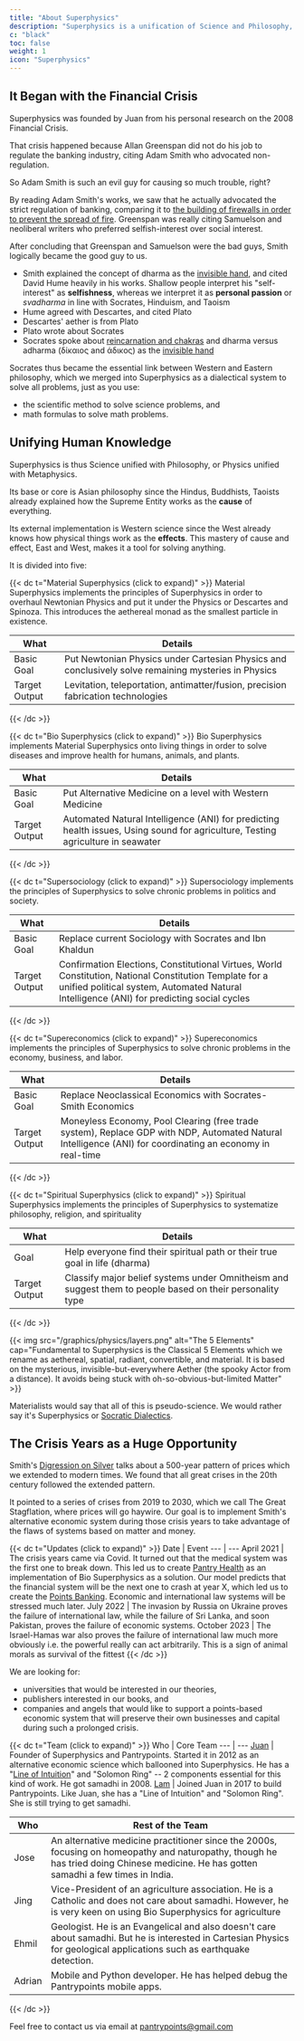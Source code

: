 ```yaml
---
title: "About Superphysics"
description: "Superphysics is a unification of Science and Philosophy, Physics with Metaphysics, Matter with the Aether."
c: "black"
toc: false
weight: 1
icon: "Superphysics"
---
```



## It Began with the Financial Crisis 

Superphysics was founded by Juan from his personal research on the 2008 Financial Crisis.

That crisis happened because Allan Greenspan did not do his job to regulate the banking industry, citing Adam Smith who advocated non-regulation.

<!-- led to the 2008 Food Crisis, 2011 Arab Spring, and the Eurozone crisis. -->

<!-- The 2008 Financial Crisis   -->

So Adam Smith is such an evil guy for causing so much trouble, right?

By reading Adam Smith's works, we saw that he actually advocated the strict regulation of banking, comparing it to [the building of firewalls in order to prevent the spread of fire](/research/smith/wealth-of-nations/book-2/chapter-2m/). Greenspan was really citing Samuelson and neoliberal writers who preferred selfish-interest over social interest.

After concluding that Greenspan and Samuelson were the bad guys, Smith logically became the good guy to us. 
- Smith explained the concept of dharma as the [invisible hand](/social/economics/invisible-hand/), and cited David Hume heavily in his works. Shallow people interpret his "self-interest" as **selfishness**, whereas we interpret it as **personal passion** or *svadharma* in line with Socrates, Hinduism, and Taoism
- Hume agreed with Descartes, and cited Plato
- Descartes' aether is from Plato
- Plato wrote about Socrates
- Socrates spoke about [reincarnation and chakras](/research/socrates/simple-republic/book-10/chapter-4) and dharma versus adharma (δίκαιος and άδικος) as the [invisible hand](/research/socrates/simple-republic/book-2/chapter-2/) 

Socrates thus became the essential link between Western and Eastern philosophy, which we merged into Superphysics as a dialectical system to solve all problems, just as you use:
- the scientific method to solve science problems, and
- math formulas to solve math problems.


## Unifying Human Knowledge

Superphysics is thus Science unified with Philosophy, or Physics unified with Metaphysics. 

Its base or core is Asian philosophy since the Hindus, Buddhists, Taoists already explained how the Supreme Entity works as the **cause** of everything. 

Its external implementation is Western science since the West already knows how physical things work as the **effects**. This mastery of cause and effect, East and West, makes it a tool for solving anything.

It is divided into five:

{{< dc t="Material Superphysics (click to expand)" >}}
Material Superphysics implements the principles of Superphysics in order to overhaul Newtonian Physics and put it under the Physics or Descartes and Spinoza. This introduces the aethereal monad as the smallest particle in existence.  

What | Details
--- | --- 
Basic Goal | Put Newtonian Physics under Cartesian Physics and conclusively solve remaining mysteries in Physics 
Target Output |  Levitation, teleportation, antimatter/fusion, precision fabrication technologies
{{< /dc >}}


{{< dc t="Bio Superphysics (click to expand)" >}}
Bio Superphysics implements Material Superphysics onto living things in order to solve diseases and improve health for humans, animals, and plants.

What | Details
--- | --- 
Basic Goal | Put Alternative Medicine on a level with Western Medicine
Target Output | Automated Natural Intelligence (ANI) for predicting health issues, Using sound for agriculture, Testing agriculture in seawater
{{< /dc >}}

{{< dc t="Supersociology (click to expand)" >}}
Supersociology implements the principles of Superphysics to solve chronic problems in politics and society.

What | Details
--- | --- 
Basic Goal | Replace current Sociology with Socrates and Ibn Khaldun
Target Output | Confirmation Elections, Constitutional Virtues, World Constitution, National Constitution Template for a unified political system, Automated Natural Intelligence (ANI) for predicting social cycles 
{{< /dc >}}


{{< dc t="Supereconomics (click to expand)" >}}
Supereconomics implements the principles of Superphysics to solve chronic problems in the economy, business, and labor.

What | Details
--- | --- 
Basic Goal | Replace Neoclassical Economics with Socrates-Smith Economics
Target Output | Moneyless Economy, Pool Clearing (free trade system), Replace GDP with NDP, Automated Natural Intelligence (ANI) for coordinating an economy in real-time
{{< /dc >}}

{{< dc t="Spiritual Superphysics (click to expand)" >}}
Spiritual Superphysics implements the principles of Superphysics to systematize philosophy, religion, and spirituality

What | Details
--- | --- 
Goal | Help everyone find their spiritual path or their true goal in life (dharma) 
Target Output | Classify major belief systems under Omnitheism and suggest them to people based on their personality type
{{< /dc >}}


<!-- Method | Redefines E = mc^2  into E = G<sub>l</sub>  as template for all movement in the physical and metaphysical universe | This opens up the principles of chi or vayu of Traditional Chinese Medicine (TCM), pitta kapha and rakta of Ayurveda, acidic-alkaline of Naturopathy, and like-cures-like of Homeopathy | Plot the social cycles of each society, apply the Four Laws of Value. Find common patterns in national constitutions | Systematize existing spiritual techniques according to Superphysics principles of 5 layers, 2 forces
Source | Patterned after *A Treatise of Human Nature Book 1* | Patterned after Book 2 | Patterned after Book 3 | Asian philosophy and traditions
Notes | This requires a total refutation of Einstein, to be replaced by Lorentz-Poincare. Thus turns the physicist into a superphysicist  | This is divided into Human, Animal, and Plant. Thus turns the doctor into a superdoctor | This is made up of Economic Superphysics (Supereconomics) for economic problems and Supersociology for social problems. This turns the economist into a supereconomist and a sociologist and lawmaker into a supersociologist and superlawmaker. |  -->


{{< img src="/graphics/physics/layers.png" alt="The 5 Elements" cap="Fundamental to Superphysics is the Classical 5 Elements which we rename as aethereal, spatial, radiant, convertible, and material. It is based on the mysterious, invisible-but-everywhere Aether (the spooky Actor from a distance). It avoids being stuck with oh-so-obvious-but-limited Matter" >}}


Materialists would say that all of this is pseudo-science. We would rather say it's Superphysics or [Socratic Dialectics](/superphysics/principles/chapter-11).


## The Crisis Years as a Huge Opportunity

Smith's [Digression on Silver](/research/smith/wealth-of-nations/book-1/chapter-11/part-3b-d1a1/) talks about a 500-year pattern of prices which we extended to modern times. We found that all great crises in the 20th century followed the extended pattern.

It pointed to a series of crises from 2019 to 2030, which we call The Great Stagflation, where prices will go haywire. Our goal is to implement Smith's alternative economic system during those crisis years to take advantage of the flaws of systems based on matter and money.
 <!-- as "The Overhaul" because current systems will break down during those times. -->

{{< dc t="Updates (click to expand)" >}}
Date | Event
--- | --- 
April 2021 | The crisis years came via Covid. It turned out that the medical system was the first one to break down. This led us to create [Pantry Health](https://pantrypoints.com/trisactions/health) as an implementation of Bio Superphysics as a solution. Our model predicts that the financial system will be the next one to crash at year X, which led us to create the [Points Banking](https://pantrypoints.com/trisactions/banking). Economic and international law systems will be stressed much later.
July 2022 | The invasion by Russia on Ukraine proves the failure of international law, while the failure of Sri Lanka, and soon Pakistan, proves the failure of economic systems.
October 2023 | The Israel-Hamas war also proves the failure of international law much more obviously i.e. the powerful really can act arbitrarily. This is a sign of animal morals as survival of the fittest
{{< /dc >}}


<!-- This will be the pattern unless people drop Neoclassical Economics (selfish-interest, marginal utility, profit maximization, equity investments, and liquidity preference) and national interest, and switch to Classical Economics (common interest, life purpose, dharma, social lending, and goal preference). -->

We are looking for:
- universities that would be interested in our theories,
- publishers interested in our books, and 
- companies and angels that would like to support a points-based economic system that will preserve their own businesses and capital during such a prolonged crisis. 

 <!-- superphysicsorg@gmail.com.  -->

{{< dc t="Team (click to expand)" >}}
Who | Core Team 
--- | ---
[Juan](https://www.linkedin.com/in/jundalisay/) | Founder of Superphysics and Pantrypoints. Started it in 2012 as an alternative economic science which ballooned into Superphysics. He has a "[Line of Intuition](/research/benham/palmistry/part-2/chapter-14b-intuition)" and "Solomon Ring" -- 2 components essential for this kind of work. He got samadhi in 2008. 
[Lam](https://www.linkedin.com/in/baolamnguyen/) | Joined Juan in 2017 to build Pantrypoints. Like Juan, she has a "Line of Intuition" and "Solomon Ring". She is still trying to get samadhi.
 <!-- Pantrypoints then , likes to read and write about the works from the Enlightenment -->
<!-- She writes about economics, business, and history -->

Who | Rest of the Team
--- | ---
Jose | An alternative medicine practitioner since the 2000s, focusing on homeopathy and naturopathy, though he has tried doing Chinese medicine. He has gotten samadhi a few times in India. 
Jing | Vice-President of an agriculture association. He is a Catholic and does not care about samadhi. However, he is very keen on using Bio Superphysics for agriculture  
Ehmil | Geologist. He is an Evangelical and also doesn't care about samadhi. But he is interested in Cartesian Physics for geological applications such as earthquake detection.
Adrian | Mobile and Python developer. He has helped debug the Pantrypoints mobile apps.  
{{< /dc >}}


Feel free to contact us via email at pantrypoints@gmail.com


<!-- Jing likes to write about agriculture, data science, and the earth sciences -->
<!-- Michael | Michael focuses on tech, with diverse topics such as blockchain, artificial intelligence   
Brad | Brad contributes science articles occasionally -->


<!-- . | Past Team
--- | ---
2015 | Buu, Trang
2016 | Loan, Ha Linh, Phuong, Mike, Huong, Linh, Hue
2017 | EZGamio -->

<!-- Jing likes to write about agriculture, data science, and the earth sciences -->
<!-- Michael | Michael focuses on tech, with diverse topics such as blockchain, artificial intelligence   
Brad | Brad contributes science articles occasionally -->


